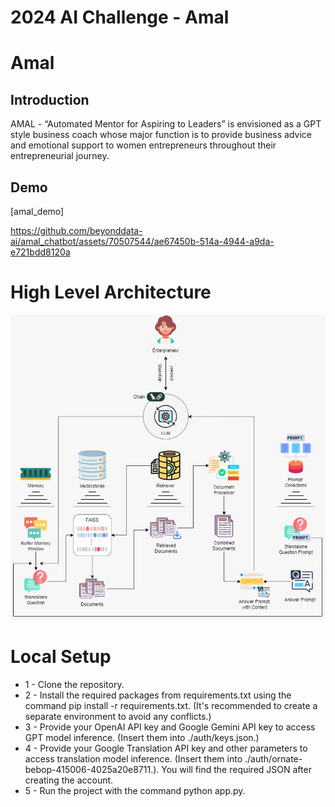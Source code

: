 # 2024 AI Challenge - Amal
# Amal

## Introduction
AMAL - “Automated Mentor for Aspiring to Leaders” is envisioned as a GPT style business
coach whose major function is to provide business advice and emotional support to women
entrepreneurs throughout their entrepreneurial journey.

## Demo


[amal_demo]



https://github.com/beyonddata-ai/amal_chatbot/assets/70507544/ae67450b-514a-4944-a9da-e721bdd8120a



# High Level Architecture
![alt text](https://github.com/beyonddata-ai/amal_chatbot/blob/main/amal_design.jpeg?raw=true)

# Local Setup
* 1 - Clone the repository.
* 2 - Install the required packages from requirements.txt using the command pip install -r requirements.txt. (It's recommended to create a separate environment to avoid any conflicts.)
* 3 - Provide your OpenAI API key and Google Gemini API key to access GPT model inference. (Insert them into ./auth/keys.json.)
* 4 - Provide your Google Translation API key and other parameters to access translation model inference. (Insert them into ./auth/ornate-bebop-415006-4025a20e8711.). You will find the required JSON after creating the account.
* 5 - Run the project with the command python app.py.
